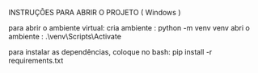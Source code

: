 INSTRUÇÕES PARA ABRIR O PROJETO ( Windows )

para abrir o ambiente virtual:
cria ambiente : python -m venv venv
abri o ambiente : .\venv\Scripts\Activate

para instalar as dependências, coloque no bash:
pip install -r requirements.txt
